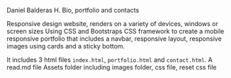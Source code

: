 Daniel Balderas H. Bio, portfolio and contacts

Responsive design website, renders on a variety of devices, windows or screen sizes
Using CSS and Bootstraps CSS framework to create a mobile responsive portfolio that includes a navbar, responsive layout, responsive images using cards and a sticky bottom.


It includes 3 html files `index.html`, `portfolio.html` and `contact.html`.
A read.md file
Assets folder including images folder, css file, reset css file 


